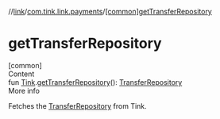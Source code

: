 //[link](../index.md)/[com.tink.link.payments](index.md)/[[common]getTransferRepository]([common]get-transfer-repository.md)



# getTransferRepository  
[common]  
Content  
fun [Tink](../com.tink.core/[common]-tink/index.md).[getTransferRepository]([common]get-transfer-repository.md)(): [TransferRepository]([common]-transfer-repository/index.md)  
More info  


Fetches the [TransferRepository]([common]-transfer-repository/index.md) from Tink.

  



